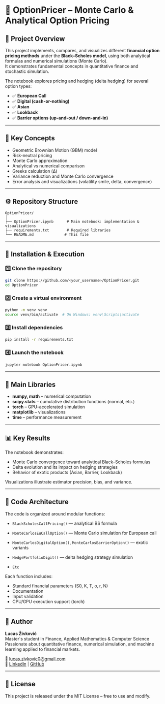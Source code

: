 # 🧮 OptionPricer – Monte Carlo & Analytical Option Pricing

## 🎯 Project Overview
This project implements, compares, and visualizes different **financial option pricing methods** under the **Black–Scholes model**, using both analytical formulas and numerical simulations (Monte Carlo).  
It demonstrates fundamental concepts in quantitative finance and stochastic simulation.

The notebook explores pricing and hedging (delta hedging) for several option types:
- ✅ **European Call**
- ✅ **Digital (cash-or-nothing)**
- ✅ **Asian**
- ✅ **Lookback**
- ✅ **Barrier options (up-and-out / down-and-in)**

---

## 🧠 Key Concepts
- Geometric Brownian Motion (GBM) model
- Risk-neutral pricing
- Monte Carlo approximation
- Analytical vs numerical comparison
- Greeks calculation (Δ)
- Variance reduction and Monte Carlo convergence
- Error analysis and visualizations (volatility smile, delta, convergence)

---

## ⚙️ Repository Structure
```
OptionPricer/
│
├── OptionPricer.ipynb      # Main notebook: implementation & visualizations
├── requirements.txt        # Required libraries
└── README.md              # This file
```

---

## 🚀 Installation & Execution

### 1️⃣ Clone the repository
```bash
git clone https://github.com/<your_username>/OptionPricer.git
cd OptionPricer
```

### 2️⃣ Create a virtual environment
```bash
python -m venv venv
source venv/bin/activate  # On Windows: venv\Scripts\activate
```

### 3️⃣ Install dependencies
```bash
pip install -r requirements.txt
```

### 4️⃣ Launch the notebook
```bash
jupyter notebook OptionPricer.ipynb
```

---

## 🧩 Main Libraries
- **numpy, math** – numerical computation
- **scipy.stats** – cumulative distribution functions (normal, etc.)
- **torch** – GPU-accelerated simulation
- **matplotlib** – visualizations
- **time** – performance measurement

---

## 📊 Key Results
The notebook demonstrates:
- Monte Carlo convergence toward analytical Black–Scholes formulas
- Delta evolution and its impact on hedging strategies
- Behavior of exotic products (Asian, Barrier, Lookback)

Visualizations illustrate estimator precision, bias, and variance.

---

## 🧱 Code Architecture
The code is organized around modular functions:

- `BlackScholesCallPricing()` — analytical BS formula
- `MonteCarlosEuCallOption()` — Monte Carlo simulation for European call
- `MonteCarlosDigitalOption()`, `MonteCarlosBarrierOption()` — exotic variants
- `HedgePortfolioDigit()` — delta hedging strategy simulation

- `Etc`

Each function includes:
- Standard financial parameters (S0, K, T, σ, r, N)
- Documentation
- Input validation
- CPU/GPU execution support (torch)


---

## 👤 Author
**Lucas Živković**  
Master's student in Finance, Applied Mathematics & Computer Science  
Passionate about quantitative finance, numerical simulation, and machine learning applied to financial markets.

📧 lucas.zivkovic0@gmail.com  
🔗 [LinkedIn](#https://linkedin.com/in/lucas-zivkovic) | [GitHub](#https://github.com/Lucas-Zivkovic)

---

## 📜 License
This project is released under the MIT License – free to use and modify.
